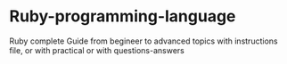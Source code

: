 # Ruby-programming-language
Ruby complete Guide from begineer to advanced topics with instructions file, or with practical or with questions-answers
